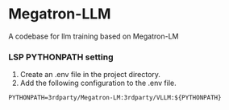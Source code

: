# Megatron-LLM
A codebase for llm training based on Megatron-LM


### LSP PYTHONPATH setting
1. Create an .env file in the project directory.
2. Add the following configuration to the .env file.
```shell 
PYTHONPATH=3rdparty/Megatron-LM:3rdparty/VLLM:${PYTHONPATH}
```
